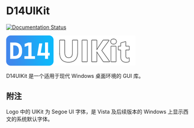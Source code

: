 # D14UIKit

[![Documentation Status](https://readthedocs.org/projects/d14uikit/badge/?version=latest)](https://d14std.io/projects/uikit/en/latest/?badge=latest)

<img src="https://raw.githubusercontent.com/yiyaowen/D14Engine.Docs.Img/main/d14uikit/logo.png" height="82"/>

D14UIKit 是一个适用于现代 Windows 桌面环境的 GUI 库。

## 附注

Logo 中的 UIKit 为 Segoe UI 字体，是 Vista 及后续版本的 Windows 上显示西文的系统默认字体。

